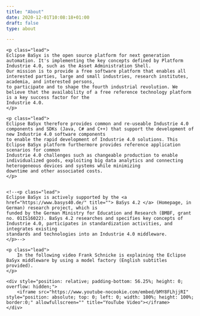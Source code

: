 ```yaml
---
title: "About"
date: 2020-12-01T10:08:18+01:00
draft: false
type: about

---
```



<div class="col-md-12">
        
	
	<p class="lead">
	Eclipse BaSyx is the open source platform for next generation automation. It's implementing the key concepts defined by Platform Industrie 4.0, such as the Asset Administration Shell.  
	Our mission is to provide a free software platform that enables all interested parties, large and small industries, research institutes, academia, and interested persons, 
	to participate and to shape the fourth industrial revolution. We believe that the availability of a free reference technology platform is a key success factor for the 
	Industrie 4.0.
	</p>	
	
	<p class="lead">
	Eclipse BaSyx therefore provides common and re-useable Industrie 4.0 components and SDKs (Java, C# and C++) that support the development of new Industrie 4.0 software components 
	to enable the rapid development of Industrie 4.0 solutions. This Eclipse BaSyx platform furthermore provides reference application scenarios for common 
	Industrie 4.0 challenges such as changeable production to enable individualized goods, exploiting big data analytics and connecting heterogeneous devices and systems while minimizing 
	downtime and other associated costs.
	</p>
	
	
	<!--<p class="lead">
	Eclipse BaSyx is actively supported by the <a href="https://www.basys40.de/" title=""> BaSys 4.2 </a> (Homepage, in German) research project, which is 
	funded by the German Ministry for Education and Research (BMBF, grant no. 01IS16022). BaSys 4.2 researches and specifies key concepts of Industrie 4.0, participates in standardization activities, and integrates existing 
	standards and technologies into an Industrie 4.0 middleware.
	</p>-->
	
	<p class="lead">
		In the following video Frank Schnicke is explaining the Eclipse BaSyx middleware by using a model factory (English subtitles provided).
	</p>

       
</div>

<div class="col-md-12">
	
	<div style="position: relative; padding-bottom: 56.25%; height: 0; overflow: hidden;">
		<iframe src="https://www.youtube-nocookie.com/embed/bMY8FLhjjRI" style="position: absolute; top: 0; left: 0; width: 100%; height: 100%; border:0;" allowfullscreen="" title="YouTube Video"></iframe>
	</div>	
   
</div>

 
 